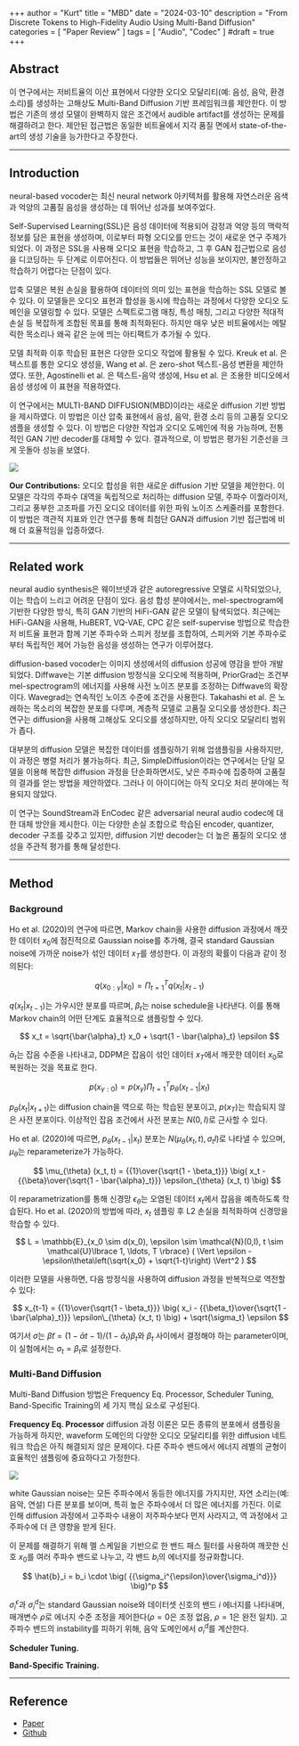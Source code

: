 +++
author = "Kurt"
title = "MBD"
date = "2024-03-10"
description = "From Discrete Tokens to High-Fidelity Audio Using Multi-Band Diffusion"
categories = [
    "Paper Review"
]
tags = [
    "Audio",
    "Codec"
]
#draft = true
+++

## Abstract

이 연구에서는 저비트율의 이산 표현에서 다양한 오디오 모달리티(예: 음성, 음악, 환경 소리)를 생성하는 고해상도 Multi-Band Diffusion 기반 프레임워크를 제안한다. 이 방법은 기존의 생성 모델이 완벽하지 않은 조건에서 audible artifact를 생성하는 문제를 해결하려고 한다. 제안된 접근법은 동일한 비트율에서 지각 품질 면에서 state-of-the-art의 생성 기술을 능가한다고 주장한다.

---

## Introduction

neural-based vocoder는 최신 neural network 아키텍처를 활용해 자연스러운 음색과 억양의 고품질 음성을 생성하는 데 뛰어난 성과를 보여주었다.

Self-Supervised Learning(SSL)은 음성 데이터에 적용되어 감정과 억양 등의 맥락적 정보를 담은 표현을 생성하며, 이로부터 파형 오디오를 만드는 것이 새로운 연구 주제가 되었다. 이 과정은 SSL을 사용해 오디오 표현을 학습하고, 그 후 GAN 접근법으로 음성을 디코딩하는 두 단계로 이루어진다. 이 방법들은 뛰어난 성능을 보이지만, 불안정하고 학습하기 어렵다는 단점이 있다.

압축 모델은 복원 손실을 활용하여 데이터의 의미 있는 표현을 학습하는 SSL 모델로 볼 수 있다. 이 모델들은 오디오 표현과 합성을 동시에 학습하는 과정에서 다양한 오디오 도메인을 모델링할 수 있다. 모델은 스펙트로그램 매칭, 특성 매칭, 그리고 다양한 적대적 손실 등 복잡하게 조합된 목표를 통해 최적화된다. 하지만 매우 낮은 비트율에서는 메탈릭한 목소리나 왜곡 같은 눈에 띄는 아티팩트가 추가될 수 있다.

모델 최적화 이후 학습된 표현은 다양한 오디오 작업에 활용될 수 있다. Kreuk et al. 은 텍스트를 통한 오디오 생성을, Wang et al. 은 zero-shot 텍스트-음성 변환을 제안하였다. 또한, Agostinelli et al. 은 텍스트-음악 생성에, Hsu et al. 은 조용한 비디오에서 음성 생성에 이 표현을 적용하였다.

이 연구에서는 MULTI-BAND DIFFUSION(MBD)이라는 새로운 diffusion 기반 방법을 제시하였다. 이 방법은 이산 압축 표현에서 음성, 음악, 환경 소리 등의 고품질 오디오 샘플을 생성할 수 있다. 이 방법은 다양한 작업과 오디오 도메인에 적용 가능하며, 전통적인 GAN 기반 decoder를 대체할 수 있다. 결과적으로, 이 방법은 평가된 기준선을 크게 웃돌아 성능을 보였다.

![](images/figure1.png)

**Our Contributions:** 오디오 합성을 위한 새로운 diffusion 기반 모델을 제안한다. 이 모델은 각각의 주파수 대역을 독립적으로 처리하는 diffusion 모델, 주파수 이퀄라이저, 그리고 풍부한 고조파를 가진 오디오 데이터를 위한 파워 노이즈 스케줄러를 포함한다. 이 방법은 객관적 지표와 인간 연구를 통해 최첨단 GAN과 diffusion 기반 접근법에 비해 더 효율적임을 입증하였다.

---

## Related work

neural audio synthesis은 웨이브넷과 같은 autoregressive 모델로 시작되었으나, 이는 학습이 느리고 어려운 단점이 있다. 음성 합성 분야에서는, mel-spectrogram에 기반한 다양한 방식, 특히 GAN 기반의 HiFi-GAN 같은 모델이 탐색되었다. 최근에는 HiFi-GAN을 사용해, HuBERT, VQ-VAE, CPC 같은 self-supervise 방법으로 학습한 저 비트율 표현과 함께 기본 주파수와 스피커 정보를 조합하여, 스피커와 기본 주파수로부터 독립적인 제어 가능한 음성을 생성하는 연구가 이루어졌다.

diffusion-based vocoder는 이미지 생성에서의 diffusion 성공에 영감을 받아 개발되었다. Diffwave는 기본 diffusion 방정식을 오디오에 적용하며, PriorGrad는 조건부 mel-spectrogram의 에너지를 사용해 사전 노이즈 분포를 조정하는 Diffwave의 확장이다. Wavegrad는 연속적인 노이즈 수준에 조건을 사용한다. Takahashi et al. 은 노래하는 목소리의 복잡한 분포를 다루며, 계층적 모델로 고품질 오디오를 생성한다. 최근 연구는 diffusion을 사용해 고해상도 오디오를 생성하지만, 아직 오디오 모달리티 범위가 좁다.

대부분의 diffusion 모델은 복잡한 데이터를 샘플링하기 위해 업샘플링을 사용하지만, 이 과정은 병렬 처리가 불가능하다. 최근, SimpleDiffusion이라는 연구에서는 단일 모델을 이용해 복잡한 diffusion 과정을 단순화하면서도, 낮은 주파수에 집중하여 고품질의 결과를 얻는 방법을 제안하였다. 그러나 이 아이디어는 아직 오디오 처리 분야에는 적용되지 않았다.

이 연구는 SoundStream과 EnCodec 같은 adversarial neural audio codec에 대한 대체 방안을 제시한다. 이는 다양한 손실 조합으로 학습된 encoder, quantizer, decoder 구조를 갖추고 있지만, diffusion 기반 decoder는 더 높은 품질의 오디오 생성을 주관적 평가를 통해 달성한다.

---

## Method

### Background

Ho et al. (2020)의 연구에 따르면, Markov chain을 사용한 diffusion 과정에서 깨끗한 데이터 $x_0$에 점진적으로 Gaussian noise를 추가해, 결국 standard Gaussian noise에 가까운 noise가 섞인 데이터 $x_T$를 생성한다. 이 과정의 확률이 다음과 같이 정의된다:

$$ q(x_{0:\gamma} | x_0) = \Pi_{t=1}^T q (x_t | x_{t-1}) $$

$q(x_t | x_{t-1})$는 가우시안 분포를 따르며, $\beta_t$는 noise schedule을 나타낸다. 이를 통해 Markov chain의 어떤 단계도 효율적으로 샘플링할 수 있다.

$$ x_t = \sqrt{\bar{\alpha}_t} x_0 + \sqrt{1 - \bar{\alpha}_t} \epsilon $$

$\bar{\alpha}_t$는 잡음 수준을 나타내고, DDPM은 잡음이 섞인 데이터 $x_T$에서 깨끗한 데이터 $x_0$로 복원하는 것을 목표로 한다.

$$ p(x_{\gamma : 0}) = p(x_{\gamma}) \Pi_{t=1}^T p_{\theta} (x_{t-1} | x_t) $$

$p_\theta(x_t | x_{t+1})$는 diffusion chain을 역으로 하는 학습된 분포이고, $p(x_T)$는 학습되지 않은 사전 분포이다. 이상적인 잡음 조건에서 사전 분포는 $N(0, I)$로 근사할 수 있다.

Ho et al. (2020)에 따르면, $p_\theta(x_{t-1} | x_t)$ 분포는 $N(\mu_\theta(x_t, t), \sigma_t I)$로 나타낼 수 있으며, $\mu_\theta$는 reparameterize가 가능하다.

$$ \mu_{\theta} (x_t, t) = {{1}\over{\sqrt{1 - \beta_t}}} \big( x_t - {{\beta}\over{\sqrt{1 - \bar{\alpha}_t}}} \epsilon_{\theta} (x_t, t)  \big) $$

이 reparametrization를 통해 신경망 $\epsilon_\theta$는 오염된 데이터 $x_t$에서 잡음을 예측하도록 학습된다. Ho et al. (2020)의 방법에 따라, $x_t$ 샘플링 후 L2 손실을 최적화하여 신경망을 학습할 수 있다.

$$ L = \mathbb{E}_{x_0 \sim d(x_0), \epsilon \sim \mathcal{N}(0,I), t \sim \mathcal{U}\lbrace 1, \ldots, T \rbrace} ( \Vert \epsilon - \epsilon\theta\left(\sqrt{x_0} + \sqrt{1-t}\right) \Vert^2 ) $$

이러한 모델을 사용하면, 다음 방정식을 사용하여 diffusion 과정을 반복적으로 역전할 수 있다:

$$ x_{t-1} = {{1}\over{\sqrt{1 - \beta_t}}} \big( x_i - {{\beta_t}\over{\sqrt{1 - \bar{\alpha}_t}}} \epsilon\_{\theta} (x_t, t) \big) + \sqrt{\sigma_t} \epsilon $$

여기서 $\sigma$는 $\tilde{\beta}t = (1 - \bar{\alpha}{t-1})/(1 - \bar{\alpha}_t) \beta_t$와 $\beta_t$ 사이에서 결정해야 하는 parameter이며, 이 실험에서는 $\sigma_t = \beta_t$로 설정한다.

### Multi-Band Diffusion

Multi-Band Diffusion 방법은 Frequency Eq. Processor, Scheduler Tuning, Band-Specific Training의 세 가지 핵심 요소로 구성된다.

**Frequency Eq. Processor** diffusion 과정 이론은 모든 종류의 분포에서 샘플링을 가능하게 하지만, waveform 도메인의 다양한 오디오 모달리티를 위한 diffusion 네트워크 학습은 아직 해결되지 않은 문제이다. 다른 주파수 밴드에서 에너지 레벨의 균형이 효율적인 샘플링에 중요하다고 가정한다.

![](images/figure2.png)

white Gaussian noise는 모든 주파수에서 동등한 에너지를 가지지만, 자연 소리는(예: 음악, 연설) 다른 분포를 보이며, 특히 높은 주파수에서 더 많은 에너지를 가진다. 이로 인해 diffusion 과정에서 고주파수 내용이 저주파수보다 먼저 사라지고, 역 과정에서 고주파수에 더 큰 영향을 받게 된다.

이 문제를 해결하기 위해 멜 스케일을 기반으로 한 밴드 패스 필터를 사용하여 깨끗한 신호 $x_0$를 여러 주파수 밴드로 나누고, 각 밴드 $b_i$의 에너지를 정규화합니다.

$$ \hat{b}_i = b_i \cdot \big( {{\sigma_i^{\epsilon}\over{\sigma_i^d}}} \big)^p  $$

$\sigma_i^{\epsilon}$과 $\sigma_i^d$는 standard Gaussian noise와 데이터셋 신호의 밴드 $i$ 에너지를 나타내며, 매개변수 $ρ$로 에너지 수준 조정을 제어한다($ρ=0$은 조정 없음, $ρ=1$은 완전 일치). 고주파수 밴드의 instability를 피하기 위해, 음악 도메인에서 $\sigma_i^d$를 계산한다.

**Scheduler Tuning.**

**Band-Specific Training.**





---

## Reference

* [Paper](https://arxiv.org/pdf/2308.02560.pdf)
* [Github](https://github.com/facebookresearch/audiocraft/blob/main/docs/MBD.md)